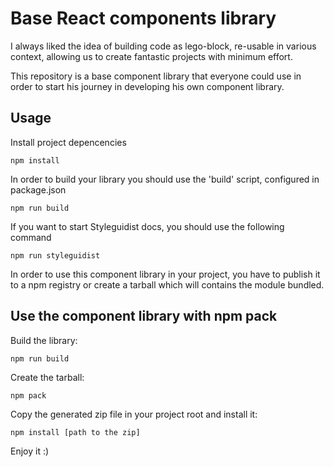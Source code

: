 # Base React components library  
  I always liked the idea of building code as lego-block, re-usable in various context, allowing us to create fantastic projects with minimum effort.  
    
This repository is a base component library that everyone could use in order to start his journey in developing his own component library.  
   
 ## Usage  
 Install project depencencies
	
	npm install
    
   In order to build your library you should use the 'build' script, configured in package.json

	npm run build

If you want to start Styleguidist docs, you should use the following command

    npm run styleguidist
    
In order to use this component library in your project, you have to publish it to a npm registry or create a tarball which will contains the module bundled.

## Use the component library with npm pack
Build the library:

    npm run build

Create the tarball:
        
    npm pack
    
Copy the generated zip file in your project root and install it:

    npm install [path to the zip]
    
Enjoy it :) 